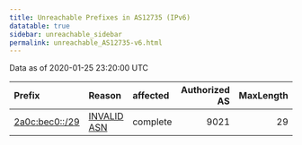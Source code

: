```yaml
---
title: Unreachable Prefixes in AS12735 (IPv6)
datatable: true
sidebar: unreachable_sidebar
permalink: unreachable_AS12735-v6.html
---
```


Data as of 2020-01-25 23:20:00 UTC


<div class="datatable-begin"></div>

| Prefix                                                 | Reason                                                                                                | affected   |   Authorized AS |   MaxLength | Anchor                                         |   unreachable /48s |
|:-------------------------------------------------------|:------------------------------------------------------------------------------------------------------|:-----------|----------------:|------------:|:-----------------------------------------------|-------------------:|
| [2a0c:bec0::/29](https://stat.ripe.net/2a0c:bec0::/29) | [INVALID ASN](https://rpki-validator.ripe.net/announcement-preview?asn=AS12735&prefix=2a0c:bec0::/29) | complete   |            9021 |          29 | [RIPE](unreachable_RIPE_NCC_RPKI_Root-v6.html) |             524288 |

<div class="datatable-end"></div>